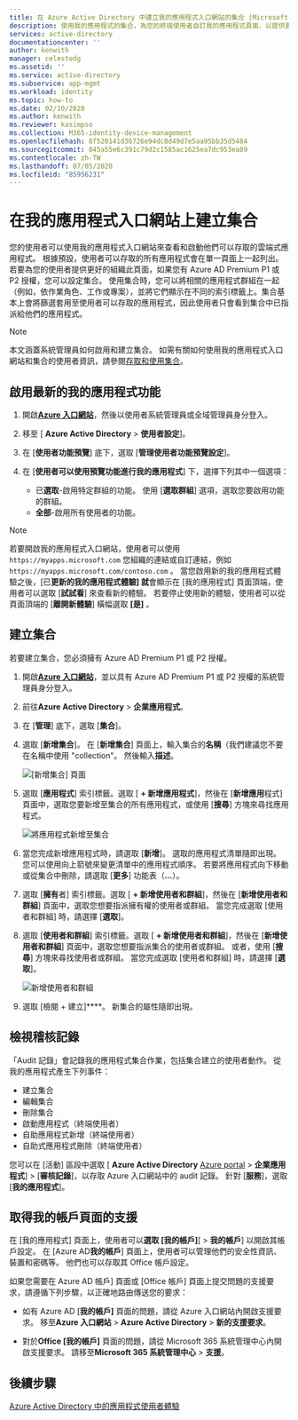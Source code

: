 ```yaml
---
title: 在 Azure Active Directory 中建立我的應用程式入口網站的集合 |Microsoft Docs
description: 使用我的應用程式的集合，為您的終端使用者自訂我的應用程式頁面，以提供更簡單的我的應用程式體驗。 將應用程式組織成具有不同索引標籤的群組。
services: active-directory
documentationcenter: ''
author: kenwith
manager: celestedg
ms.assetid: ''
ms.service: active-directory
ms.subservice: app-mgmt
ms.workload: identity
ms.topic: how-to
ms.date: 02/10/2020
ms.author: kenwith
ms.reviewer: kasimpso
ms.collection: M365-identity-device-management
ms.openlocfilehash: 8f520141d36726e94dc8d49d7e5aa95bb35d5484
ms.sourcegitcommit: 845a55e6c391c79d2c1585ac1625ea7dc953ea89
ms.contentlocale: zh-TW
ms.lasthandoff: 07/05/2020
ms.locfileid: "85956231"
---
```

# <a name="create-collections-on-the-my-apps-portal"></a>在我的應用程式入口網站上建立集合

您的使用者可以使用我的應用程式入口網站來查看和啟動他們可以存取的雲端式應用程式。 根據預設，使用者可以存取的所有應用程式會在單一頁面上一起列出。 若要為您的使用者提供更好的組織此頁面，如果您有 Azure AD Premium P1 或 P2 授權，您可以設定集合。 使用集合時，您可以將相關的應用程式群組在一起（例如，依作業角色、工作或專案），並將它們顯示在不同的索引標籤上。集合基本上會將篩選套用至使用者可以存取的應用程式，因此使用者只會看到集合中已指派給他們的應用程式。

> [!NOTE]
> 本文涵蓋系統管理員如何啟用和建立集合。 如需有關如何使用我的應用程式入口網站和集合的使用者資訊，請參閱[存取和使用集合](https://docs.microsoft.com/azure/active-directory/user-help/my-applications-portal-workspaces)。

## <a name="enable-the-latest-my-apps-features"></a>啟用最新的我的應用程式功能

1. 開啟[**Azure 入口網站**](https://portal.azure.com/)，然後以使用者系統管理員或全域管理員身分登入。

2. 移至 [ **Azure Active Directory**  >  **使用者設定**]。

3. 在 [**使用者功能預覽**] 底下，選取 [**管理使用者功能預覽設定**]。

4. 在 [**使用者可以使用預覽功能進行我的應用程式**] 下，選擇下列其中一個選項：
   * 已**選取**-啟用特定群組的功能。 使用 [**選取群組**] 選項，選取您要啟用功能的群組。  
   * **全部**-啟用所有使用者的功能。

> [!NOTE]
> 若要開啟我的應用程式入口網站，使用者可以使用 `https://myapps.microsoft.com` 您組織的連結或自訂連結，例如 `https://myapps.microsoft.com/contoso.com` 。 當您啟用新的我的應用程式體驗之後，[已**更新的我的應用程式體驗] 就**會顯示在 [我的應用程式] 頁面頂端，使用者可以選取 [**試試看**] 來查看新的體驗。 若要停止使用新的體驗，使用者可以從頁面頂端的 [**離開新體驗**] 橫幅選取 **[是]** 。

## <a name="create-a-collection"></a>建立集合

若要建立集合，您必須擁有 Azure AD Premium P1 或 P2 授權。

1. 開啟[**Azure 入口網站**](https://portal.azure.com/)，並以具有 Azure AD Premium P1 或 P2 授權的系統管理員身分登入。

2. 前往**Azure Active Directory**  >  **企業應用程式**。

3. 在 [**管理**] 底下，選取 [**集合**]。

4. 選取 [**新增集合**]。 在 [**新增集合**] 頁面上，輸入集合的**名稱**（我們建議您不要在名稱中使用 "collection"。 然後輸入**描述**。

   ![[新增集合] 頁面](media/acces-panel-collections/new-collection.png)

5. 選取 [**應用程式**] 索引標籤。選取 [ **+ 新增應用程式**]，然後在 [**新增應用**程式] 頁面中，選取您要新增至集合的所有應用程式，或使用 [**搜尋**] 方塊來尋找應用程式。

   ![將應用程式新增至集合](media/acces-panel-collections/add-applications.png)

6. 當您完成新增應用程式時，請選取 [**新增**]。 選取的應用程式清單隨即出現。 您可以使用向上箭號來變更清單中的應用程式順序。 若要將應用程式向下移動或從集合中刪除，請選取 [**更多**] 功能表（**...**）。

7. 選取 [**擁有**者] 索引標籤。選取 [ **+ 新增使用者和群組**]，然後在 [**新增使用者和群組**] 頁面中，選取您想要指派擁有權的使用者或群組。 當您完成選取 [使用者和群組] 時，請選擇 [**選取**]。

9. 選取 [**使用者和群組**] 索引標籤。選取 [ **+ 新增使用者和群組**]，然後在 [**新增使用者和群組**] 頁面中，選取您想要指派集合的使用者或群組。 或者，使用 [**搜尋**] 方塊來尋找使用者或群組。 當您完成選取 [使用者和群組] 時，請選擇 [**選取**]。

   ![新增使用者和群組](media/acces-panel-collections/add-users-and-groups.png)

11. 選取 [檢閱 + 建立]****。 新集合的屬性隨即出現。


## <a name="view-audit-logs"></a>檢視稽核記錄

「Audit 記錄」會記錄我的應用程式集合作業，包括集合建立的使用者動作。 從我的應用程式產生下列事件：

* 建立集合
* 編輯集合
* 刪除集合
* 啟動應用程式（終端使用者）
* 自助應用程式新增（終端使用者）
* 自助式應用程式刪除（終端使用者）

您可以在 [活動] 區段中選取 [ **Azure Active Directory** [Azure portal](https://portal.azure.com)  >  **企業應用程式**]  >  [**審核記錄**]，以存取 Azure 入口網站中的 audit 記錄。 針對 [**服務**]，選取 [**我的應用程式**]。

## <a name="get-support-for-my-account-pages"></a>取得我的帳戶頁面的支援

在 [我的應用程式] 頁面上，使用者可以**選取 [我的帳戶]**[  >  **我的帳戶**] 以開啟其帳戶設定。 在 [Azure AD**我的帳戶**] 頁面上，使用者可以管理他們的安全性資訊、裝置和密碼等。 他們也可以存取其 Office 帳戶設定。

如果您需要在 Azure AD 帳戶] 頁面或 [Office 帳戶] 頁面上提交問題的支援要求，請遵循下列步驟，以正確地路由傳送您的要求： 

* 如有 Azure AD [**我的帳戶]** 頁面的問題，請從 Azure 入口網站內開啟支援要求。 移至**Azure 入口網站**  >  **Azure Active Directory**  >  **新的支援要求**。

* 對於**Office [我的帳戶]** 頁面的問題，請從 Microsoft 365 系統管理中心內開啟支援要求。 請移至**Microsoft 365 系統管理中心**  >  **支援**。 

## <a name="next-steps"></a>後續步驟
[Azure Active Directory 中的應用程式使用者體驗](end-user-experiences.md)